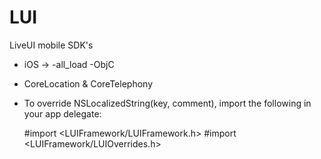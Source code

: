 # LUI
LiveUI mobile SDK's



- iOS -> -all_load -ObjC
- CoreLocation & CoreTelephony



- To override NSLocalizedString(key, comment), import the following in your app delegate:

    
    #import <LUIFramework/LUIFramework.h>
    #import <LUIFramework/LUIOverrides.h>
    